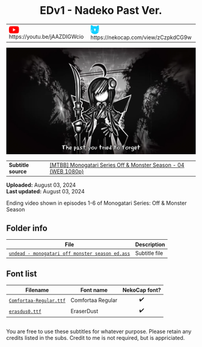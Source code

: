 
<h1 align='center'>EDv1 - Nadeko Past Ver.</h1>

<table align='center'>
    <tr>
        <td> <img src='../../.img/youtube.svg' alt='YouTube' width=27 align='center'> &nbsp https://youtu.be/jAAZDIGWcio </td>
        <td> <img src='../../.img/nekocap.svg' alt='NekoCap' width=23 align='center'> &nbsp https://nekocap.com/view/zCzpkdCG9w </td>
    </tr>
</table>

[![](./preview.webp)](https://www.youtube.com/watch?v=jAAZDIGWcio&nekocap=zCzpkdCG9w)

<table align='center'>
    <tr>
        <!-- Subtitle source -->
        <td><b>Subtitle source</b></td>
        <!--  [[MTBB] Monogatari Series Off & Monster Season - 04 (WEB 1080p)](https://nyaa.si/view/1852772) -->
        <td><a href="https://nyaa.si/view/1852772">[MTBB] Monogatari Series Off &amp; Monster Season - 04 (WEB 1080p)</a></td>
    </tr>
</table>

**Uploaded:** August 03, 2024  
**Last updated:** August 03, 2024

<!-- Description goes here -->
Ending video shown in episodes 1-6 of Monogatari Series: Off & Monster Season

## Folder info

| File | Description |
| ---- | ----------- |
[`undead - monogatari off monster season ed.ass`](undead%20-%20monogatari%20off%20monster%20season%20ed.ass) | Subtitle file |

## Font list

| Filename | Font name | NekoCap font? |
| ---- | ---- | :--: |
 [`Comfortaa-Regular.ttf`](https://github.com/abrokecube/subtitles-fonts/blob/main/NekoCap%20fonts/Comfortaa-Regular.ttf) | Comfortaa Regular | ✔️ |
 [`erasdus0.ttf`](https://github.com/abrokecube/subtitles-fonts/blob/main/NekoCap%20fonts/erasdus0.ttf) | EraserDust | ✔️ |

<!-- Permissions -->
## 
You are free to use these subtitles for whatever purpose. Please retain any credits listed in the subs. Credit to me is not required, but is appriciated.
